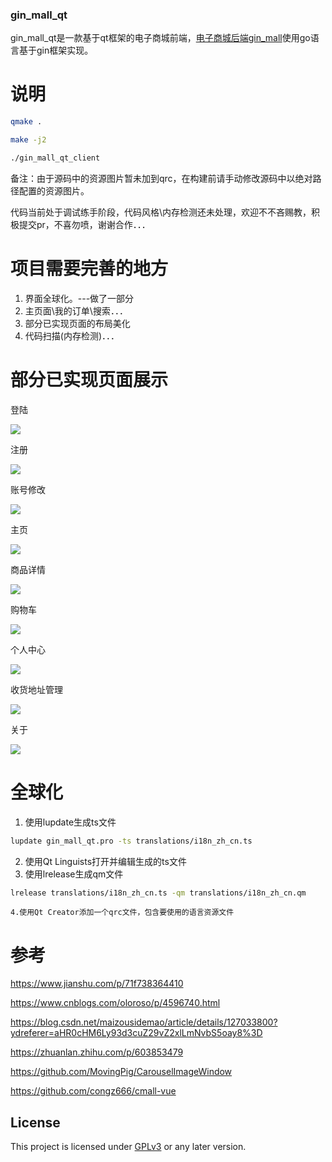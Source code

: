 ### gin_mall_qt

gin_mall_qt是一款基于qt框架的电子商城前端，[电子商城后端gin_mall](https://github.com/CocaineCong/gin-mall)使用go语言基于gin框架实现。

# 说明

```bash
qmake .

make -j2

./gin_mall_qt_client
```

备注：由于源码中的资源图片暂未加到qrc，在构建前请手动修改源码中以绝对路径配置的资源图片。

代码当前处于调试练手阶段，代码风格\内存检测还未处理，欢迎不不吝赐教，积极提交pr，不喜勿喷，谢谢合作．．．

# 项目需要完善的地方

1. 界面全球化。---做了一部分
2. 主页面\我的订单\搜索．．．
3. 部分已实现页面的布局美化
4. 代码扫描(内存检测)．．．

# 部分已实现页面展示

登陆

![](./test_result/login.png)

注册

![](./test_result/reg.png)

账号修改

![](./test_result/account_set.png)

主页

![](./test_result/home.png)

商品详情

![](./test_result/product.png)

购物车

![](./test_result/cart.png)

个人中心

![](./test_result/personal.png)

收货地址管理

![](./test_result/addr.png)

关于

![](./test_result/about.png)

# 全球化

1. 使用lupdate生成ts文件

```bash
lupdate gin_mall_qt.pro -ts translations/i18n_zh_cn.ts
```

2. 使用Qt Linguists打开并编辑生成的ts文件
3. 使用lrelease生成qm文件

```bash
lrelease translations/i18n_zh_cn.ts -qm translations/i18n_zh_cn.qm　
```

    4.使用Qt Creator添加一个qrc文件，包含要使用的语言资源文件

# 参考

https://www.jianshu.com/p/71f738364410

https://www.cnblogs.com/oloroso/p/4596740.html

https://blog.csdn.net/maizousidemao/article/details/127033800?ydreferer=aHR0cHM6Ly93d3cuZ29vZ2xlLmNvbS5oay8%3D

https://zhuanlan.zhihu.com/p/603853479

https://github.com/MovingPig/CarouselImageWindow

https://github.com/congz666/cmall-vue

## License

This project is licensed under [GPLv3](LICENSE) or any later version.
